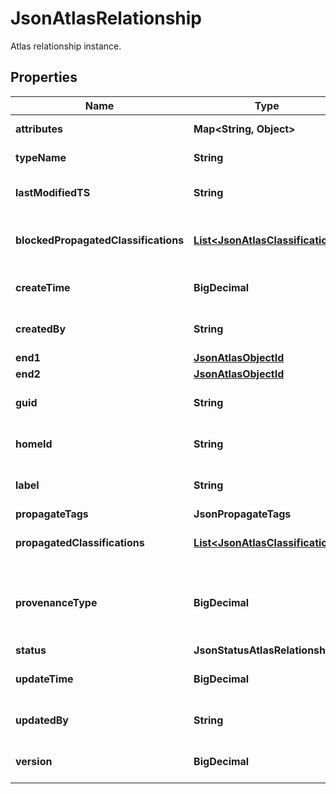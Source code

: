 

# JsonAtlasRelationship

Atlas relationship instance.
## Properties

Name | Type | Description | Notes
------------ | ------------- | ------------- | -------------
**attributes** | **Map&lt;String, Object&gt;** | The attributes of the struct. |  [optional]
**typeName** | **String** | The name of the type. |  [optional]
**lastModifiedTS** | **String** | ETag for concurrency control. |  [optional]
**blockedPropagatedClassifications** | [**List&lt;JsonAtlasClassification&gt;**](JsonAtlasClassification.md) | An array of blocked propagated classifications. |  [optional]
**createTime** | **BigDecimal** | The created time of the record. |  [optional]
**createdBy** | **String** | The user who created the record. |  [optional]
**end1** | [**JsonAtlasObjectId**](JsonAtlasObjectId.md) |  |  [optional]
**end2** | [**JsonAtlasObjectId**](JsonAtlasObjectId.md) |  |  [optional]
**guid** | **String** | The GUID of the relationship. |  [optional]
**homeId** | **String** | The home ID of the relationship. |  [optional]
**label** | **String** | The label of the relationship. |  [optional]
**propagateTags** | **JsonPropagateTags** |  |  [optional]
**propagatedClassifications** | [**List&lt;JsonAtlasClassification&gt;**](JsonAtlasClassification.md) | An array of propagated classifications. |  [optional]
**provenanceType** | **BigDecimal** | Used to record the provenance of an instance of an entity or relationship |  [optional]
**status** | **JsonStatusAtlasRelationship** |  |  [optional]
**updateTime** | **BigDecimal** | The update time of the record. |  [optional]
**updatedBy** | **String** | The user who updated the record. |  [optional]
**version** | **BigDecimal** | The version of the relationship. |  [optional]



